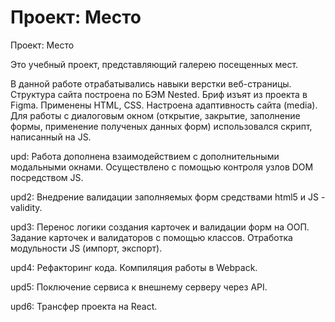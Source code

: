 # Проект: Место

Проект: Место

Это учебный проект, представляющий галерею посещенных мест.

В данной работе отрабатывались навыки верстки веб-страницы. Структура сайта построена по БЭМ Nested. Бриф изъят из проекта в Figma. Применены HTML, CSS. Настроена адаптивность сайта (media).
Для работы с диалоговым окном (открытие, закрытие, заполнение формы, применение полученых данных форм) использовался скрипт, написанный на JS.

upd: Работа дополнена взаимодействием с дополнительными модальными окнами. Осуществлено с помощью контроля узлов DOM посредством JS.

upd2: Внедрение валидации заполняемых форм средствами html5 и JS - validity.

upd3: Перенос логики создания карточек и валидации форм на ООП. Задание карточек и валидаторов с помощью классов. Отработка модульности JS (импорт, экспорт).

upd4: Рефакторинг кода. Компиляция работы в Webpack.

upd5: Поключение сервиса к внешнему серверу через API.

upd6: Трансфер проекта на React.
